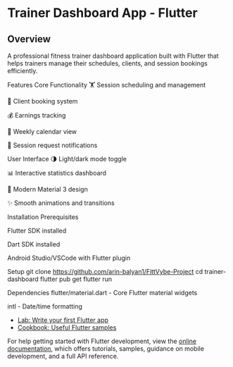 # Trainer Dashboard App - Flutter


## Overview


A professional fitness trainer dashboard application built with Flutter that helps trainers manage their schedules, clients, and session bookings efficiently.

Features
Core Functionality
🏋️ Session scheduling and management

👥 Client booking system

💰 Earnings tracking

📅 Weekly calendar view

🔔 Session request notifications

User Interface
🌗 Light/dark mode toggle

📊 Interactive statistics dashboard

🎨 Modern Material 3 design

✨ Smooth animations and transitions

Installation
Prerequisites

Flutter SDK installed

Dart SDK installed

Android Studio/VSCode with Flutter plugin

Setup
git clone https://github.com/arin-balyan1/FittVybe-Project
cd trainer-dashboard
flutter pub get
flutter run

Dependencies
flutter/material.dart - Core Flutter material widgets

intl - Date/time formatting




- [Lab: Write your first Flutter app](https://docs.flutter.dev/get-started/codelab)
- [Cookbook: Useful Flutter samples](https://docs.flutter.dev/cookbook)

For help getting started with Flutter development, view the
[online documentation](https://docs.flutter.dev/), which offers tutorials,
samples, guidance on mobile development, and a full API reference.
